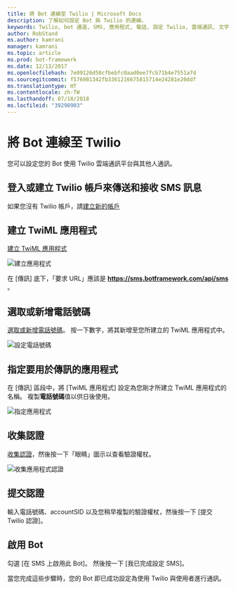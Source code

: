 ```yaml
---
title: 將 Bot 連線至 Twilio | Microsoft Docs
description: 了解如何設定 Bot 與 Twilio 的連線。
keywords: Twilio, bot 通道, SMS, 應用程式, 電話, 設定 Twilio, 雲端通訊, 文字
author: RobStand
ms.author: kamrani
manager: kamrani
ms.topic: article
ms.prod: bot-framework
ms.date: 12/13/2017
ms.openlocfilehash: 7e09126d50cfbebfc0aad0ee7fcb71b4e7551a7d
ms.sourcegitcommit: f576981342fb3361216675815714e24281e20ddf
ms.translationtype: HT
ms.contentlocale: zh-TW
ms.lasthandoff: 07/18/2018
ms.locfileid: "39298903"
---
```

# <a name="connect-a-bot-to-twilio"></a>將 Bot 連線至 Twilio

您可以設定您的 Bot 使用 Twilio 雲端通訊平台與其他人通訊。

## <a name="log-in-to-or-create-a-twilio-account-for-sending-and-receiving-sms-messages"></a>登入或建立 Twilio 帳戶來傳送和接收 SMS 訊息

如果您沒有 Twilio 帳戶，請<a href="https://www.twilio.com/try-twilio" target="_blank">建立新的帳戶</a>

## <a name="create-a-twiml-application"></a>建立 TwiML 應用程式

<a href="https://www.twilio.com/user/account/messaging/dev-tools/twiml-apps/add" target="_blank">建立 TwiML 應用程式</a>

![建立應用程式](~/media/channels/twi-StepTwiml.png)

 在 [傳訊] 底下，「要求 URL」應該是 **https://sms.botframework.com/api/sms** 。

## <a name="select-or-add-a-phone-number"></a>選取或新增電話號碼

<a href="https://www.twilio.com/user/account/phone-numbers/incoming" target="_blank">選取或新增電話號碼</a>。 按一下數字，將其新增至您所建立的 TwiML 應用程式中。

![設定電話號碼](~/media/channels/twi-StepPhone.png)

## <a name="specify-application-to-use-for-messaging"></a>指定要用於傳訊的應用程式
在 [傳訊] 區段中，將 [TwiML 應用程式] 設定為您剛才所建立 TwiML 應用程式的名稱。
複製**電話號碼**值以供日後使用。

![指定應用程式](~/media/channels/twi-StepPhone2.png)

## <a name="gather-credentials"></a>收集認證

<a href="https://www.twilio.com/user/account/settings" target="_blank">收集認證</a>，然後按一下「眼睛」圖示以查看驗證權杖。

![收集應用程式認證](~/media/channels/twi-StepAuth.png)

## <a name="submit-credentials"></a>提交認證

輸入電話號碼、accountSID 以及您稍早複製的驗證權杖，然後按一下 [提交 Twilio 認證]。

## <a name="enable-the-bot"></a>啟用 Bot
勾選 [在 SMS 上啟用此 Bot]。 然後按一下 [我已完成設定 SMS]。

當您完成這些步驟時，您的 Bot 即已成功設定為使用 Twilio 與使用者進行通訊。


